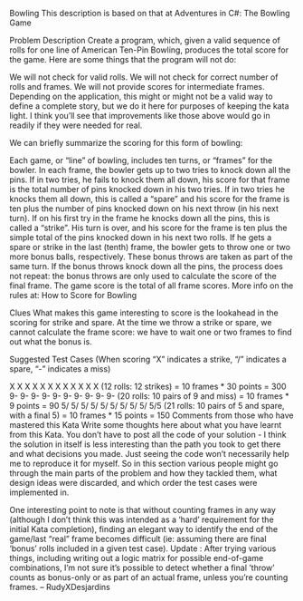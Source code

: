 Bowling
This description is based on that at Adventures in C#: The Bowling Game

Problem Description
Create a program, which, given a valid sequence of rolls for one line of American Ten-Pin Bowling, produces the total score for the game. Here are some things that the program will not do:

We will not check for valid rolls.
We will not check for correct number of rolls and frames.
We will not provide scores for intermediate frames.
Depending on the application, this might or might not be a valid way to define a complete story, but we do it here for purposes of keeping the kata light. I think you’ll see that improvements like those above would go in readily if they were needed for real.

We can briefly summarize the scoring for this form of bowling:

Each game, or “line” of bowling, includes ten turns, or “frames” for the bowler.
In each frame, the bowler gets up to two tries to knock down all the pins.
If in two tries, he fails to knock them all down, his score for that frame is the total number of pins knocked down in his two tries.
If in two tries he knocks them all down, this is called a “spare” and his score for the frame is ten plus the number of pins knocked down on his next throw (in his next turn).
If on his first try in the frame he knocks down all the pins, this is called a “strike”. His turn is over, and his score for the frame is ten plus the simple total of the pins knocked down in his next two rolls.
If he gets a spare or strike in the last (tenth) frame, the bowler gets to throw one or two more bonus balls, respectively. These bonus throws are taken as part of the same turn. If the bonus throws knock down all the pins, the process does not repeat: the bonus throws are only used to calculate the score of the final frame.
The game score is the total of all frame scores.
More info on the rules at: How to Score for Bowling

Clues
What makes this game interesting to score is the lookahead in the scoring for strike and spare. At the time we throw a strike or spare, we cannot calculate the frame score: we have to wait one or two frames to find out what the bonus is.

Suggested Test Cases
(When scoring “X” indicates a strike, “/” indicates a spare, “-” indicates a miss)

X X X X X X X X X X X X (12 rolls: 12 strikes) = 10 frames * 30 points = 300
9- 9- 9- 9- 9- 9- 9- 9- 9- 9- (20 rolls: 10 pairs of 9 and miss) = 10 frames * 9 points = 90
5/ 5/ 5/ 5/ 5/ 5/ 5/ 5/ 5/ 5/5 (21 rolls: 10 pairs of 5 and spare, with a final 5) = 10 frames * 15 points = 150
Comments from those who have mastered this Kata
Write some thoughts here about what you have learnt from this Kata. You don’t have to post all the code of your solution - I think the solution in itself is less interesting than the path you took to get there and what decisions you made. Just seeing the code won’t necessarily help me to reproduce it for myself. So in this section various people might go through the main parts of the problem and how they tackled them, what design ideas were discarded, and which order the test cases were implemented in.

One interesting point to note is that without counting frames in any way (although I don’t think this was intended as a ‘hard’ requirement for the initial Kata completion), finding an elegant way to identify the end of the game/last “real” frame becomes difficult (ie: assuming there are final ‘bonus’ rolls included in a given test case). Update : After trying various things, including writing out a logic matrix for possible end-of-game combinations, I’m not sure it’s possible to detect whether a final ’throw’ counts as bonus-only or as part of an actual frame, unless you’re counting frames. – RudyXDesjardins
